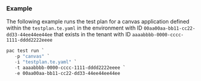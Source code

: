 ### Example

The following example runs the test plan for a canvas application defined within the `testplan.te.yaml` in the environment with ID `00aa00aa-bb11-cc22-dd33-44ee44ee44ee` that exists in the tenant with ID `aaaabbbb-0000-cccc-1111-dddd2222eeee`

```powershell
pac test run `
   -p "canvas" `
   -i "testplan.te.yaml" `
   -t aaaabbbb-0000-cccc-1111-dddd2222eeee `
   -e 00aa00aa-bb11-cc22-dd33-44ee44ee44ee
```
